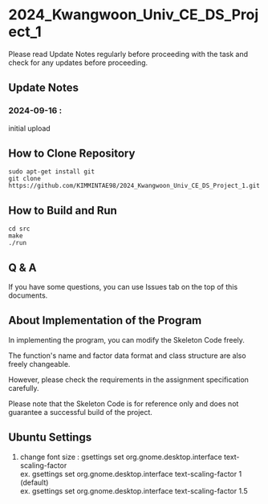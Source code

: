 # 2024_Kwangwoon_Univ_CE_DS_Project_1

Please read Update Notes regularly before proceeding with the task and check for any updates before proceeding.

## Update Notes
### 2024-09-16 : 
initial upload

## How to Clone Repository
```
sudo apt-get install git
git clone https://github.com/KIMMINTAE98/2024_Kwangwoon_Univ_CE_DS_Project_1.git
```
## How to Build and Run
```
cd src
make
./run
```

## Q & A
If you have some questions, you can use Issues tab on the top of this documents.

## About Implementation of the Program
In implementing the program, you can modify the Skeleton Code freely.

The function's name and factor data format and class structure are also freely changeable.

However, please check the requirements in the assignment specification carefully.

Please note that the Skeleton Code is for reference only and does not guarantee a successful build of the project.

## Ubuntu Settings
1. change font size : 
gsettings set org.gnome.desktop.interface text-scaling-factor <ratio><br/>
ex. gsettings set org.gnome.desktop.interface text-scaling-factor 1      (default)<br/>
ex. gsettings set org.gnome.desktop.interface text-scaling-factor 1.5<br/>
